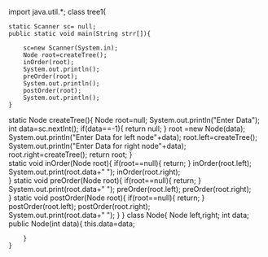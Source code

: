 import java.util.*;
class tree1{
	
	static Scanner sc= null;
	public static void main(String strr[]){
		
		sc=new Scanner(System.in);
		Node root=createTree();
		inOrder(root);
		System.out.println();
		preOrder(root);
		System.out.println();
		postOrder(root);
		System.out.println();
	}
static Node createTree(){
	Node root=null;
	System.out.println("Enter Data");
	int data=sc.nextInt();
	if(data==-1){
		return null;
	}
	root =new Node(data);
	System.out.println("Enter Data for left node"+data);
	root.left=createTree();
	System.out.println("Enter Data for right node"+data);
	root.right=createTree();
	return root;
}	
	static void inOrder(Node root){
		if(root==null){
			return;
		}
		inOrder(root.left);
		System.out.print(root.data+" ");
		inOrder(root.right);	
	}
	static void preOrder(Node root){
		if(root==null){
			return;
		}
		System.out.print(root.data+" ");
		preOrder(root.left);
		preOrder(root.right);	
	}
	static void postOrder(Node root){
		if(root==null){
			return;
		}
		postOrder(root.left);
		postOrder(root.right);	
		System.out.print(root.data+" ");
	}
}
	class Node{
		Node left,right;
		int data;
		public Node(int data){
			this.data=data;
			
		}
	}

